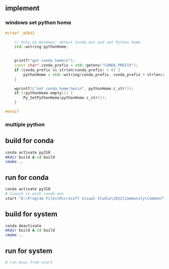 
## implement

### windows set python home

```cpp
#ifdef _WIN32

    // Only on Windows: detect Conda env and set Python home
    std::wstring pythonHome;

            
    printf("get conda home\n");
    const char* conda_prefix = std::getenv("CONDA_PREFIX");
    if (conda_prefix && strlen(conda_prefix) > 0) {
        pythonHome = std::wstring(conda_prefix, conda_prefix + strlen(conda_prefix));
    }

    wprintf(L"set conda home:%ws\n", pythonHome.c_str());
    if (!pythonHome.empty()) {
        Py_SetPythonHome(pythonHome.c_str());
    }

#endif

```

### multiple python


## build for conda
```bash
conda activate py310
mkdir build & cd build
cmake ..
```


## run for conda
```bash
conda activate py310
# luanch vs with conda env
start "D:\Program Files\Microsoft Visual Studio\2022\Community\Common7\IDE\devenv.exe" E:\data\github\gsp2\testpybind\vsbuild\TestPyBind.sln
```

## build for system
```bash
conda deactivate
mkdir build & cd build
cmake ..
```

## run for system
```bash
# run msvc from start
```

